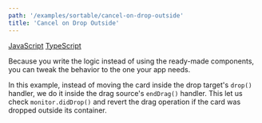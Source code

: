 ```yaml
---
path: '/examples/sortable/cancel-on-drop-outside'
title: 'Cancel on Drop Outside'
---
```


[JavaScript](https://codesandbox.io/s/github/react-dnd/react-dnd/tree/gh-pages/examples_js/04-sortable/cancel-on-drop-outside)
[TypeScript](https://codesandbox.io/s/github/react-dnd/react-dnd/tree/gh-pages/examples_ts/04-sortable/cancel-on-drop-outside)

Because you write the logic instead of using the ready-made components,
you can tweak the behavior to the one your app needs.

In this example, instead of moving the card inside the drop target's `drop()` handler, we do it inside the drag source's `endDrag()` handler. This let us check `monitor.didDrop()` and revert the drag operation if the card was dropped outside its container.

<sortable-cancel-on-drop-outside></sortable-cancel-on-drop-outside>
